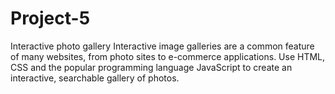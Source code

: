 # Project-5
Interactive photo gallery 
Interactive image galleries are a common feature of many websites, from photo sites to e-commerce applications.
Use HTML, CSS and the popular programming language JavaScript to create an interactive, searchable gallery of photos.
